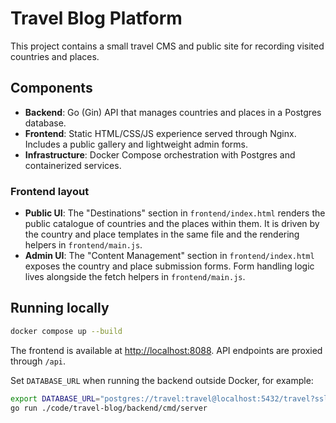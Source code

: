 # Travel Blog Platform

This project contains a small travel CMS and public site for recording visited countries and places.

## Components
- **Backend**: Go (Gin) API that manages countries and places in a Postgres database.
- **Frontend**: Static HTML/CSS/JS experience served through Nginx. Includes a public gallery and lightweight admin forms.
- **Infrastructure**: Docker Compose orchestration with Postgres and containerized services.

### Frontend layout
- **Public UI**: The "Destinations" section in `frontend/index.html` renders the public catalogue of countries and the places within them. It is driven by the country and place templates in the same file and the rendering helpers in `frontend/main.js`.
- **Admin UI**: The "Content Management" section in `frontend/index.html` exposes the country and place submission forms. Form handling logic lives alongside the fetch helpers in `frontend/main.js`.

## Running locally
```bash
docker compose up --build
```

The frontend is available at <http://localhost:8088>. API endpoints are proxied through `/api`.

Set `DATABASE_URL` when running the backend outside Docker, for example:
```bash
export DATABASE_URL="postgres://travel:travel@localhost:5432/travel?sslmode=disable"
go run ./code/travel-blog/backend/cmd/server
```
